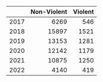 |     | Non-Violent| Violent|
|:----|-----------:|-------:|
|2017 |        6269|     546|
|2018 |       15897|    1521|
|2019 |       13153|    1281|
|2020 |       12142|    1179|
|2021 |       10875|    1250|
|2022 |        4140|     419|
